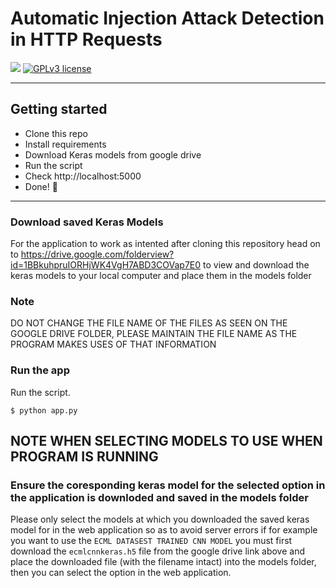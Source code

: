# Automatic Injection Attack Detection in HTTP Requests

[![](https://img.shields.io/badge/python-2.7%2C%203.5%2B-green.svg)]()
[![GPLv3 license](https://img.shields.io/badge/License-GPLv3-blue.svg)](http://perso.crans.org/besson/LICENSE.html)


------------------

## Getting started

- Clone this repo 
- Install requirements
- Download Keras models from google drive
- Run the script
- Check http://localhost:5000
- Done! :tada:

------------------

### Download saved Keras Models

For the application to work as intented after cloning this repository head on to 
https://drive.google.com/folderview?id=1BBkuhpruIORHjWK4VgH7ABD3COVap7E0
to view and download the keras models to your local computer and place them in the models folder
### Note
DO NOT CHANGE THE FILE NAME OF THE FILES AS SEEN ON THE GOOGLE DRIVE FOLDER, PLEASE MAINTAIN THE FILE NAME AS THE
PROGRAM MAKES USES OF THAT INFORMATION

### Run the app

Run the script.
```
$ python app.py
```
## NOTE WHEN SELECTING MODELS TO USE WHEN PROGRAM IS RUNNING
### Ensure the coresponding keras model for the selected option in the application is downloded and saved in the models folder
Please only select the models at which you downloaded the saved keras model for in the web application so as to avoid server errors
if for example you want to use the  `ECML DATASEST TRAINED CNN MODEL` you must first download the `ecmlcnnkeras.h5` file from the google drive link above and place the downloaded file (with the filename intact) into the models folder, then you can select the option in the web application.
